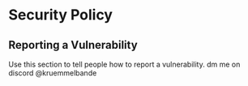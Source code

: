 # Security Policy

## Reporting a Vulnerability

Use this section to tell people how to report a vulnerability.
dm me on discord @kruemmelbande
